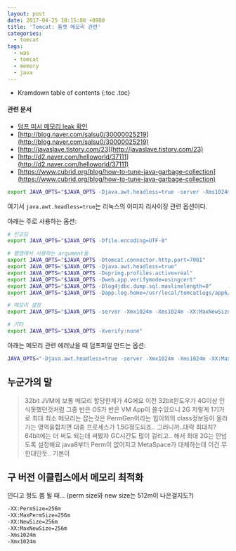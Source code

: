 ```yaml
---
layout: post
date: 2017-04-25 18:15:00 +0900
title: 'Tomcat: 톰캣 메모리 관련'
categories:
  - tomcat
tags:
  - was
  - tomcat
  - memory
  - java
---
```


* Kramdown table of contents
{:toc .toc}

#### 관련 문서

- [덤프 떠서 메모리 leak 확인](http://atin.tistory.com/440)
- [http://blog.naver.com/salsu0/30000025219](http://blog.naver.com/salsu0/30000025219)
- [http://javaslave.tistory.com/23](http://javaslave.tistory.com/23)
- [http://d2.naver.com/helloworld/37111](http://d2.naver.com/helloworld/37111)
- [https://www.cubrid.org/blog/how-to-tune-java-garbage-collection](https://www.cubrid.org/blog/how-to-tune-java-garbage-collection)

```bash
export JAVA_OPTS="$JAVA_OPTS -Djava.awt.headless=true -server -Xms1024m -XX:NewSize=256m"
```

여기서 `java.awt.headless=true`는 리눅스의 이미지 리사이징 관련 옵션이다.

아래는 주로 사용하는 옵션:

```bash
# 인코딩
export JAVA_OPTS="$JAVA_OPTS -Dfile.encoding=UTF-8"

# 웹앱에서 사용하는 argument들
export JAVA_OPTS="$JAVA_OPTS -Dtomcat.connector.http.port=7001"
export JAVA_OPTS="$JAVA_OPTS -Djava.awt.headless=true"
export JAVA_OPTS="$JAVA_OPTS -Dspring.profiles.active=real"
export JAVA_OPTS="$JAVA_OPTS -Dweb.app.verifymode=usingcert"
export JAVA_OPTS="$JAVA_OPTS -Dlog4jdbc.dump.sql.maxlinelength=0"
export JAVA_OPTS="$JAVA_OPTS -Dapp.log.home=/usr/local/tomcatlogs/app6/1"

# 메모리 설정
export JAVA_OPTS="$JAVA_OPTS -server -Xmx1024m -Xms1024m -XX:MaxNewSize=384m"

# 기타
export JAVA_OPTS="$JAVA_OPTS -Xverify:none"
```

아래는 메모리 관련 에러났을 때 덤프파일 만드는 옵션:

```bash
JAVA_OPTS="-Djava.awt.headless=true -server -Xmx1024m -Xms1024m -XX:MaxNewSize=384m -XX:-HeapDumpOnOutOfMemoryError -XX:HeapDumpPath=/usr/local/tomcat8.5/bin -XX:ParallelGCThreads=2 -XX:-UseConcMarkSweepGC -XX:-PrintGC -XX:-PrintGCDetails -XX:-PrintGCTimeStamps -XX:-TraceClassUnloading -XX:-TraceClassLoading"
```

## 누군가의 말

> 32bit JVM에 보통 메모리 할당한계가 4G에요
이전 32bit윈도우가 4G이상 인식못했던것처럼
그중 반은 OS가 반은 VM App이 쓸수있으니 2G
저렇게 1기가로 최대 최소 메모리는 잡는것은
PermGen이라는 힙이외의 class정보등이 올라가는 영역을합치면
대충 프로세스가 1.5G정도되죠.. 그러니까..대략 최대치?
64bit에는 더 써도 되는데
써봤자 GC시간도 많이 걸리고.. 해서 최대 2G는 안넘도록 설정해요
java8부터 Perm이 없어지고 MetaSpace가 대체하는데 이건 무한대인듯.. 기본이


## 구 버전 이클립스에서 메모리 최적화

인디고 정도 쯤 될 때... (perm size와 new size는 512m이 나은걸지도?)

```bash
-XX:PermSize=256m
-XX:MaxPermSize=256m
-XX:NewSize=256m
-XX:MaxNewSize=256m
-Xms1024m
-Xmx1024m
```
